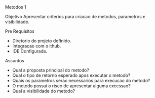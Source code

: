 
Metodos 1

Objetivo
Apresentar criterios para criacao de metodos, parametros e visibilidade.


Pre Requisitos
- Diretorio do projeto definido.
- Integracao com o ithub.
- IDE Configurada.


Assuntos
- Qual a proposta principal do metodo?
- Qual o tipo de retorno esperado apos executar o metodo?
- Quais os parametros serao necessarios para execucao do metodo?
- O metodo possui o risco de apresentar alguma excessao?
- Qual a visibilidade do metodo?


